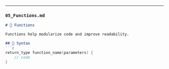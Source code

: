 
---

### `05_Functions.md`
```markdown
# 🧮 Functions

Functions help modularize code and improve readability.

## 🧠 Syntax
```c
return_type function_name(parameters) {
    // code
}
